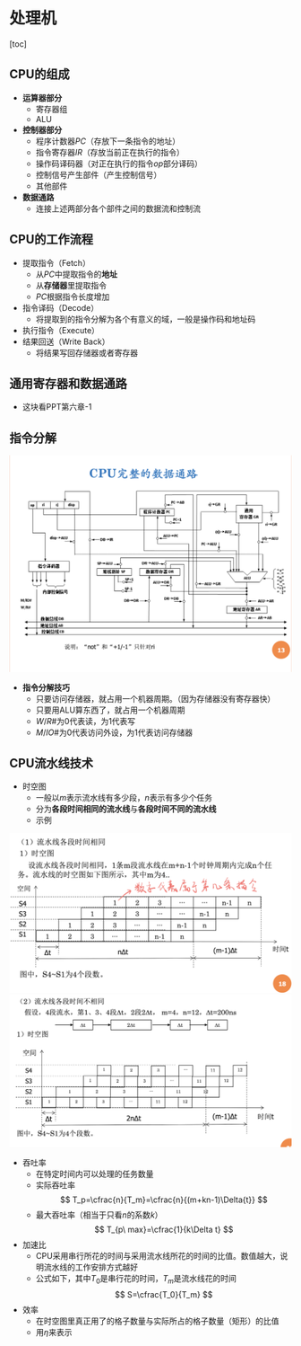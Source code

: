 <h1>处理机</h1>

[toc]

## CPU的组成
- **运算器部分**
  - 寄存器组
  - ALU
- **控制器部分**
  - 程序计数器$PC$（存放下一条指令的地址）
  - 指令寄存器$IR$（存放当前正在执行的指令）
  - 操作码译码器（对正在执行的指令$op$部分译码）
  - 控制信号产生部件（产生控制信号）
  - 其他部件
- **数据通路**
  - 连接上述两部分各个部件之间的数据流和控制流

## CPU的工作流程
- 提取指令（Fetch）
  - 从$PC$中提取指令的**地址**
  - 从**存储器**里提取指令
  - $PC$根据指令长度增加
- 指令译码（Decode）
  - 将提取到的指令分解为各个有意义的域，一般是操作码和地址码
- 执行指令（Execute）
- 结果回送（Write Back）
  - 将结果写回存储器或者寄存器
## 通用寄存器和数据通路
- 这块看PPT第六章-1
## 指令分解
<img src="./pic/数据通路.png">

- **指令分解技巧**
  - 只要访问存储器，就占用一个机器周期。（因为存储器没有寄存器快）
  - 只要用ALU算东西了，就占用一个机器周期
  - $W/R\#$为0代表读，为1代表写
  - $M/IO\#$为0代表访问外设，为1代表访问存储器

## CPU流水线技术
- 时空图
  - 一般以$m$表示流水线有多少段，$n$表示有多少个任务
  - 分为**各段时间相同的流水线**与**各段时间不同的流水线**
  - 示例
<img src="./pic/各段相同.png">
<img src="./pic/各段不同.png">

- 吞吐率
  - 在特定时间内可以处理的任务数量
  - 实际吞吐率
$$
T_p=\cfrac{n}{T_m}=\cfrac{n}{(m+kn-1)\Delta{t}}
$$
  - 最大吞吐率（相当于只看$n$的系数$k$）
$$
T_{p\ max}=\cfrac{1}{k\Delta t}
$$
- 加速比
  - CPU采用串行所花的时间与采用流水线所花的时间的比值。数值越大，说明流水线的工作安排方式越好
  - 公式如下，其中$T_0$是串行花的时间，$T_m$是流水线花的时间
$$
S=\cfrac{T_0}{T_m}
$$
- 效率
  - 在时空图里真正用了的格子数量与实际所占的格子数量（矩形）的比值
  - 用$\eta$来表示